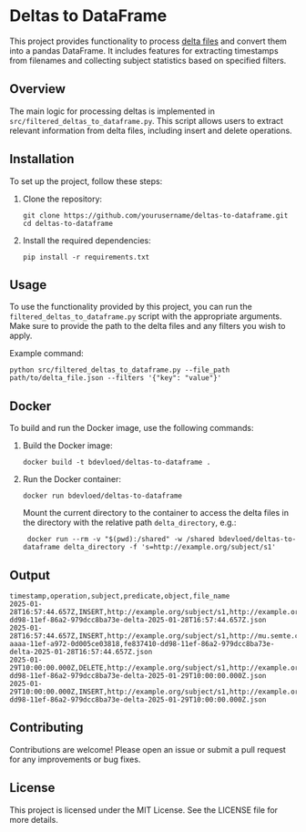 # Deltas to DataFrame

This project provides functionality to process [delta files](https://github.com/lblod/delta-tutorial) and convert them into a pandas DataFrame. It includes features for extracting timestamps from filenames and collecting subject statistics based on specified filters.

## Overview

The main logic for processing deltas is implemented in `src/filtered_deltas_to_dataframe.py`. This script allows users to extract relevant information from delta files, including insert and delete operations.

## Installation

To set up the project, follow these steps:

1. Clone the repository:

   ```
   git clone https://github.com/yourusername/deltas-to-dataframe.git
   cd deltas-to-dataframe
   ```

2. Install the required dependencies:
   ```
   pip install -r requirements.txt
   ```

## Usage

To use the functionality provided by this project, you can run the `filtered_deltas_to_dataframe.py` script with the appropriate arguments. Make sure to provide the path to the delta files and any filters you wish to apply.

Example command:

```
python src/filtered_deltas_to_dataframe.py --file_path path/to/delta_file.json --filters '{"key": "value"}'
```

## Docker

To build and run the Docker image, use the following commands:

1. Build the Docker image:

   ```
   docker build -t bdevloed/deltas-to-dataframe .
   ```

2. Run the Docker container:

   ```
   docker run bdevloed/deltas-to-dataframe
   ```

   Mount the current directory to the container to access the delta files in the directory with the relative path `delta_directory`, e.g.:

   ```
    docker run --rm -v "$(pwd):/shared" -w /shared bdevloed/deltas-to-dataframe delta_directory -f 's=http://example.org/subject/s1'

   ```

## Output

```
timestamp,operation,subject,predicate,object,file_name
2025-01-28T16:57:44.657Z,INSERT,http://example.org/subject/s1,http://example.org/predicate/p1,http://example.org/object/o1,fe837410-dd98-11ef-86a2-979dcc8ba73e-delta-2025-01-28T16:57:44.657Z.json
2025-01-28T16:57:44.657Z,INSERT,http://example.org/subject/s1,http://mu.semte.ch/vocabularies/core/uuid,e94be4c0-aaaa-11ef-a972-0d005ce03818,fe837410-dd98-11ef-86a2-979dcc8ba73e-delta-2025-01-28T16:57:44.657Z.json
2025-01-29T10:00:00.000Z,DELETE,http://example.org/subject/s1,http://example.org/predicate/p1,http://example.org/object/o1,bbbbbbb-dd98-11ef-86a2-979dcc8ba73e-delta-2025-01-29T10:00:00.000Z.json
2025-01-29T10:00:00.000Z,INSERT,http://example.org/subject/s1,http://example.org/predicate/p1,http://anotherexample.org/object/o5,bbbbbbb-dd98-11ef-86a2-979dcc8ba73e-delta-2025-01-29T10:00:00.000Z.json
```

## Contributing

Contributions are welcome! Please open an issue or submit a pull request for any improvements or bug fixes.

## License

This project is licensed under the MIT License. See the LICENSE file for more details.
